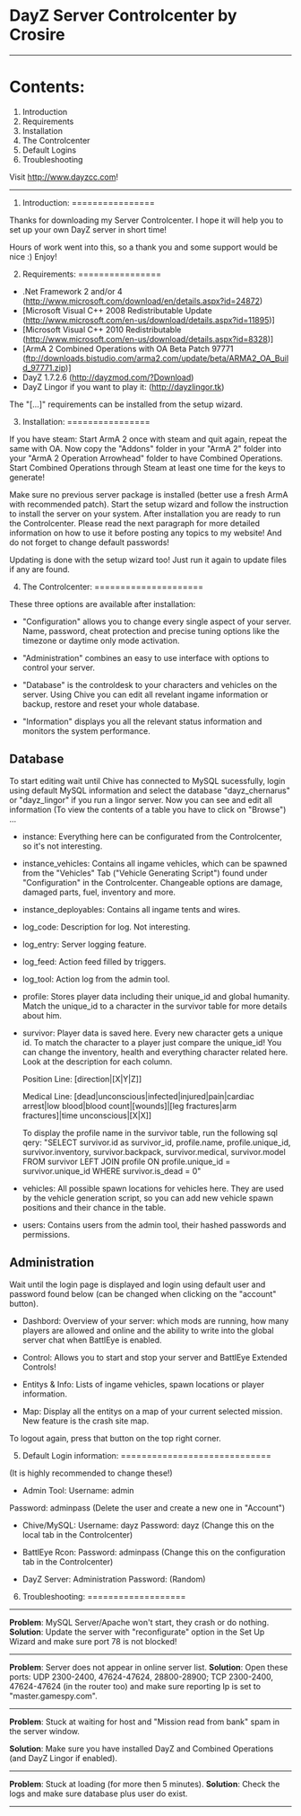 DayZ Server Controlcenter by Crosire
====================================
________________________________________________________________________________

Contents:
=========

1. Introduction
2. Requirements
3. Installation
4. The Controlcenter
5. Default Logins
6. Troubleshooting

Visit http://www.dayzcc.com!


________________________________________________________________________________

1. Introduction:
================

 Thanks for downloading my Server Controlcenter. I hope it will help you to set
 up your own DayZ server in short time!

 Hours of work went into this, so a thank you and some support would be nice :) Enjoy!


2. Requirements:
================


 - .Net Framework 2 and/or 4 (http://www.microsoft.com/download/en/details.aspx?id=24872)
 - [Microsoft Visual C++ 2008 Redistributable Update (http://www.microsoft.com/en-us/download/details.aspx?id=11895)]
 - [Microsoft Visual C++ 2010 Redistributable (http://www.microsoft.com/en-us/download/details.aspx?id=8328)]
 - [ArmA 2 Combined Operations with OA Beta Patch 97771 (ftp://downloads.bistudio.com/arma2.com/update/beta/ARMA2_OA_Build_97771.zip)]
 - DayZ 1.7.2.6 (http://dayzmod.com/?Download)
 - DayZ Lingor if you want to play it: (http://dayzlingor.tk)


 The "[...]" requirements can be installed from the setup wizard.

3. Installation:
================

 If you have steam: Start ArmA 2 once with steam and quit again, repeat the same with OA. Now copy the "Addons" folder in your "ArmA 2" folder into your "ArmA 2 Operation Arrowhead" folder to have Combined Operations. Start Combined Operations through Steam at least one time for the keys to generate!

 Make sure no previous server package is installed (better use a fresh ArmA with recommended patch).
 Start the setup wizard and follow the instruction to install the server on your system.
 After installation you are ready to run the Controlcenter. Please read the next paragraph for more detailed information on how to use it before posting any topics to my website! And do not forget to change default passwords!

 Updating is done with the setup wizard too! Just run it again to update files if any are found.

4. The Controlcenter:
=====================

 These three options are available after installation:


 - "Configuration" allows you to change every single aspect of your server. Name, password, cheat protection and precise tuning options like the timezone or daytime only mode activation.

 - "Administration" combines an easy to use interface with options to control your server.

 - "Database" is the controldesk to your characters and vehicles on the server. Using Chive you can edit all revelant ingame information or backup, restore and reset your whole database.

 - "Information" displays you all the relevant status information and monitors the system performance.


 **Database**
 ------------

 To start editing wait until Chive has connected to MySQL sucessfully, login using default MySQL information
 and select the database "dayz_chernarus" or "dayz_lingor" if you run a lingor server. Now you can see and edit all information (To view the contents of a
 table you have to click on "Browse") ...

 - instance:
   Everything here can be configurated from the Controlcenter, so it's not interesting.

 - instance_vehicles:
   Contains all ingame vehicles, which can be spawned from the "Vehicles" Tab ("Vehicle Generating Script") found under "Configuration" in the Controlcenter. Changeable options are damage, damaged parts, fuel, inventory and more.

 - instance_deployables:
   Contains all ingame tents and wires.

 - log_code:
   Description for log. Not interesting.

 - log_entry:
   Server logging feature.

 - log_feed:
   Action feed filled by triggers.

 - log_tool:
   Action log from the admin tool.

 - profile:
   Stores player data including their unique_id and global humanity. Match the unique_id to a character in the survivor table for more details about him.

 - survivor:
   Player data is saved here. Every new character gets a unique id. To match the character to a player just compare the unique_id! You can change the inventory, health and everything character related here. Look at the description for each column.

   Position Line: [direction|[X|Y|Z]]

   Medical Line:  [dead|unconscious|infected|injured|pain|cardiac arrest|low blood|blood count|[wounds]|[leg fractures|arm fractures]|time unconscious|[X|X]]

   To display the profile name in the survivor table, run the following sql qery: "SELECT survivor.id as survivor_id, profile.name, profile.unique_id, survivor.inventory, survivor.backpack, survivor.medical, survivor.model FROM survivor LEFT JOIN profile ON profile.unique_id = survivor.unique_id WHERE survivor.is_dead = 0"

 - vehicles:
   All possible spawn locations for vehicles here. They are used by the vehicle generation script, so you can add new vehicle spawn positions and their chance in the table.

 - users:
   Contains users from the admin tool, their hashed passwords and permissions.


 **Administration**
 ------------------


 Wait until the login page is displayed and login using default user and password  found below (can be changed when clicking on the "account" button).


 - Dashbord:
   Overview of your server: which mods are running, how many players are allowed and online and the ability
   to write into the global server chat when BattlEye is enabled.

 - Control:
   Allows you to start and stop your server and BattlEye Extended Controls!

 - Entitys & Info:
   Lists of ingame vehicles, spawn locations or player information.

 - Map:
   Display all the entitys on a map of your current selected mission. New feature is the crash site map.


 To logout again, press that button on the top right corner.


5. Default Login information:
=============================

(It is highly recommended to change these!)

 - Admin Tool:
 Username: admin

 Password: adminpass (Delete the user and create a new one in "Account")

 - Chive/MySQL:
 Username: dayz
 Password: dayz (Change this on the local tab in the Controlcenter)

 - BattlEye Rcon:
 Password: adminpass (Change this on the configuration tab in the Controlcenter)


 - DayZ Server:
 Administration Password: (Random)


6. Troubleshooting:
===================

 --------------------------------------------------------------------------------------------------------------------------------------------------------------

 **Problem**:	MySQL Server/Apache won't start, they crash or do nothing.
 **Solution**:	Update the server with "reconfigurate" option in the Set Up Wizard and make sure port 78 is not blocked!

 --------------------------------------------------------------------------------------------------------------------------------------------------------------

 **Problem**:	Server does not appear in online server list.
 **Solution**:	Open these ports: UDP 2300-2400, 47624-47624, 28800-28900; TCP 2300-2400, 47624-47624 (in the router too) and make sure reporting Ip is set to "master.gamespy.com".

 --------------------------------------------------------------------------------------------------------------------------------------------------------------

 **Problem**:	Stuck at waiting for host and "Mission read from bank" spam in the server window.

 **Solution**:	Make sure you have installed DayZ and Combined Operations (and DayZ Lingor if enabled).

 --------------------------------------------------------------------------------------------------------------------------------------------------------------

 **Problem**:	Stuck at loading (for more then 5 minutes).
 **Solution**:	Check the logs and make sure database plus user do exist.

 --------------------------------------------------------------------------------------------------------------------------------------------------------------